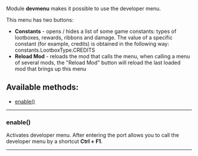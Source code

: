 Module **devmenu** makes it possible to use the developer menu.

This menu has two buttons:

- **Constants** - opens / hides a list of some game constants: types of lootboxes, rewards, ribbons and damage. The value of a specific constant (for example, credits) is obtained in the following way: constants.LootboxType.CREDITS
- **Reload Mod** - reloads the mod that calls the menu, when calling a menu of several mods, the "Reload Mod" button will reload the last loaded mod that brings up this menu

## Available methods:

- [enable()](#enable)

---

### enable()
Activates developer menu.
After entering the port allows you to call the developer menu by a shortcut **Ctrl + F1**.

---
